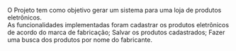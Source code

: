 O Projeto tem como objetivo gerar um sistema para uma loja de produtos eletrônicos.  
As funcionalidades implementadas foram cadastrar os produtos eletrônicos de acordo do marca de fabricação;
Salvar os produtos cadastrados;
Fazer uma busca dos produtos por nome do fabricante.
